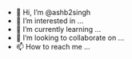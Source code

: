 - 👋 Hi, I’m @ashb2singh
- 👀 I’m interested in ...
- 🌱 I’m currently learning ...
- 💞️ I’m looking to collaborate on ...
- 📫 How to reach me ...

<!---
ashb2singh/ashb2singh is a ✨ special ✨ repository because its `README.md` (this file) appears on your GitHub profile.
You can click the Preview link to take a look at your changes.
--->
